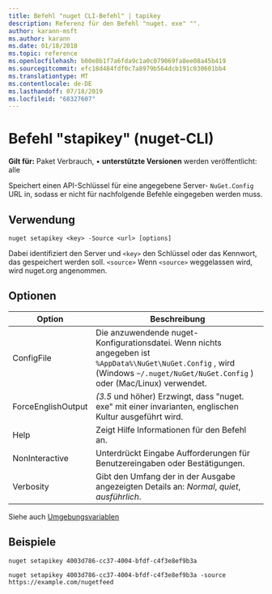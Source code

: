 ```yaml
---
title: Befehl "nuget CLI-Befehl" | tapikey
description: Referenz für den Befehl "nuget. exe" "".
author: karann-msft
ms.author: karann
ms.date: 01/18/2018
ms.topic: reference
ms.openlocfilehash: b00e8b1f7a6fda9c1a0c079069fa8ee08a45b419
ms.sourcegitcommit: efc18d484fdf0c7a8979b564dcb191c030601bb4
ms.translationtype: MT
ms.contentlocale: de-DE
ms.lasthandoff: 07/18/2019
ms.locfileid: "68327607"
---
```

# <a name="setapikey-command-nuget-cli"></a>Befehl "stapikey" (nuget-CLI)

**Gilt für:** Paket Verbrauch, &bullet; **unterstützte Versionen** werden veröffentlicht: alle

Speichert einen API-Schlüssel für eine angegebene Server- `NuGet.Config` URL in, sodass er nicht für nachfolgende Befehle eingegeben werden muss.

## <a name="usage"></a>Verwendung

```cli
nuget setapikey <key> -Source <url> [options]
```

Dabei identifiziert den Server und `<key>` den Schlüssel oder das Kennwort, das gespeichert werden soll. `<source>` Wenn `<source>` weggelassen wird, wird nuget.org angenommen.

## <a name="options"></a>Optionen

| Option | Beschreibung |
| --- | --- |
| ConfigFile | Die anzuwendende nuget-Konfigurationsdatei. Wenn nichts angegeben ist `%AppData%\NuGet\NuGet.Config` , wird (Windows `~/.nuget/NuGet/NuGet.Config` ) oder (Mac/Linux) verwendet.|
| ForceEnglishOutput | *(3.5* und höher) Erzwingt, dass "nuget. exe" mit einer invarianten, englischen Kultur ausgeführt wird. |
| Help | Zeigt Hilfe Informationen für den Befehl an. |
| NonInteractive | Unterdrückt Eingabe Aufforderungen für Benutzereingaben oder Bestätigungen. |
| Verbosity | Gibt den Umfang der in der Ausgabe angezeigten Details an: *Normal*, *quiet*, *ausführlich*. |

Siehe auch [Umgebungsvariablen](cli-ref-environment-variables.md)

## <a name="examples"></a>Beispiele

```cli
nuget setapikey 4003d786-cc37-4004-bfdf-c4f3e8ef9b3a

nuget setapikey 4003d786-cc37-4004-bfdf-c4f3e8ef9b3a -source https://example.com/nugetfeed
```

